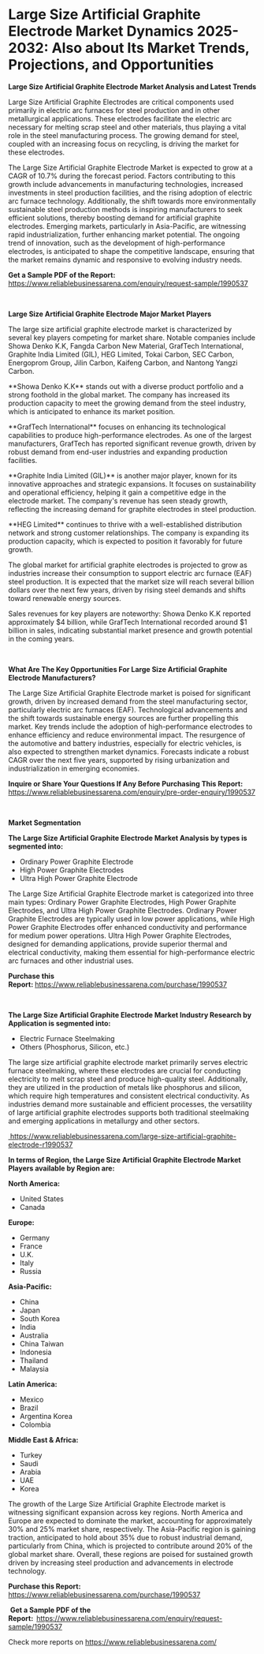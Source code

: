 <p><h1>Large Size Artificial Graphite Electrode Market Dynamics 2025-2032: Also about Its Market Trends, Projections, and Opportunities</h1></p><p><strong>Large Size Artificial Graphite Electrode Market Analysis and Latest Trends</strong></p>
<p><p>Large Size Artificial Graphite Electrodes are critical components used primarily in electric arc furnaces for steel production and in other metallurgical applications. These electrodes facilitate the electric arc necessary for melting scrap steel and other materials, thus playing a vital role in the steel manufacturing process. The growing demand for steel, coupled with an increasing focus on recycling, is driving the market for these electrodes.</p><p>The Large Size Artificial Graphite Electrode Market is expected to grow at a CAGR of 10.7% during the forecast period. Factors contributing to this growth include advancements in manufacturing technologies, increased investments in steel production facilities, and the rising adoption of electric arc furnace technology. Additionally, the shift towards more environmentally sustainable steel production methods is inspiring manufacturers to seek efficient solutions, thereby boosting demand for artificial graphite electrodes. Emerging markets, particularly in Asia-Pacific, are witnessing rapid industrialization, further enhancing market potential. The ongoing trend of innovation, such as the development of high-performance electrodes, is anticipated to shape the competitive landscape, ensuring that the market remains dynamic and responsive to evolving industry needs.</p></p>
<p><strong>Get a Sample PDF of the Report:&nbsp;</strong> <a href="https://www.reliablebusinessarena.com/enquiry/request-sample/1990537?utm_campaign=2382&utm_medium=2&utm_source=Github&utm_content=ia&utm_term=13022025&utm_id=large-size-artificial-graphite-electrode">https://www.reliablebusinessarena.com/enquiry/request-sample/1990537</a></p>
<p>&nbsp;</p>
<p><strong>Large Size Artificial Graphite Electrode Major Market Players</strong></p>
<p><p>The large size artificial graphite electrode market is characterized by several key players competing for market share. Notable companies include Showa Denko K.K, Fangda Carbon New Material, GrafTech International, Graphite India Limited (GIL), HEG Limited, Tokai Carbon, SEC Carbon, Energoprom Group, Jilin Carbon, Kaifeng Carbon, and Nantong Yangzi Carbon.</p><p>**Showa Denko K.K** stands out with a diverse product portfolio and a strong foothold in the global market. The company has increased its production capacity to meet the growing demand from the steel industry, which is anticipated to enhance its market position.</p><p>**GrafTech International** focuses on enhancing its technological capabilities to produce high-performance electrodes. As one of the largest manufacturers, GrafTech has reported significant revenue growth, driven by robust demand from end-user industries and expanding production facilities.</p><p>**Graphite India Limited (GIL)** is another major player, known for its innovative approaches and strategic expansions. It focuses on sustainability and operational efficiency, helping it gain a competitive edge in the electrode market. The company's revenue has seen steady growth, reflecting the increasing demand for graphite electrodes in steel production.</p><p>**HEG Limited** continues to thrive with a well-established distribution network and strong customer relationships. The company is expanding its production capacity, which is expected to position it favorably for future growth.</p><p>The global market for artificial graphite electrodes is projected to grow as industries increase their consumption to support electric arc furnace (EAF) steel production. It is expected that the market size will reach several billion dollars over the next few years, driven by rising steel demands and shifts toward renewable energy sources.</p><p>Sales revenues for key players are noteworthy: Showa Denko K.K reported approximately $4 billion, while GrafTech International recorded around $1 billion in sales, indicating substantial market presence and growth potential in the coming years.</p></p>
<p>&nbsp;</p>
<p><strong>What Are The Key Opportunities For Large Size Artificial Graphite Electrode Manufacturers?</strong></p>
<p><p>The Large Size Artificial Graphite Electrode market is poised for significant growth, driven by increased demand from the steel manufacturing sector, particularly electric arc furnaces (EAF). Technological advancements and the shift towards sustainable energy sources are further propelling this market. Key trends include the adoption of high-performance electrodes to enhance efficiency and reduce environmental impact. The resurgence of the automotive and battery industries, especially for electric vehicles, is also expected to strengthen market dynamics. Forecasts indicate a robust CAGR over the next five years, supported by rising urbanization and industrialization in emerging economies.</p></p>
<p><strong>Inquire or Share Your Questions If Any Before Purchasing This Report:</strong> <a href="https://www.reliablebusinessarena.com/enquiry/pre-order-enquiry/1990537?utm_campaign=2382&utm_medium=2&utm_source=Github&utm_content=ia&utm_term=13022025&utm_id=large-size-artificial-graphite-electrode">https://www.reliablebusinessarena.com/enquiry/pre-order-enquiry/1990537</a></p>
<p>&nbsp;</p>
<p><strong>Market Segmentation</strong></p>
<p><strong>The Large Size Artificial Graphite Electrode Market Analysis by types is segmented into:</strong></p>
<p><ul><li>Ordinary Power Graphite Electrode</li><li>High Power Graphite Electrodes</li><li>Ultra High Power Graphite Electrode</li></ul></p>
<p><p>The Large Size Artificial Graphite Electrode market is categorized into three main types: Ordinary Power Graphite Electrodes, High Power Graphite Electrodes, and Ultra High Power Graphite Electrodes. Ordinary Power Graphite Electrodes are typically used in low power applications, while High Power Graphite Electrodes offer enhanced conductivity and performance for medium power operations. Ultra High Power Graphite Electrodes, designed for demanding applications, provide superior thermal and electrical conductivity, making them essential for high-performance electric arc furnaces and other industrial uses.</p></p>
<p><strong>Purchase this Report:&nbsp;</strong><a href="https://www.reliablebusinessarena.com/purchase/1990537?utm_campaign=2382&utm_medium=2&utm_source=Github&utm_content=ia&utm_term=13022025&utm_id=large-size-artificial-graphite-electrode">https://www.reliablebusinessarena.com/purchase/1990537</a></p>
<p>&nbsp;</p>
<p><strong>The Large Size Artificial Graphite Electrode Market Industry Research by Application is segmented into:</strong></p>
<p><ul><li>Electric Furnace Steelmaking</li><li>Others (Phosphorus, Silicon, etc.)</li></ul></p>
<p><p>The large size artificial graphite electrode market primarily serves electric furnace steelmaking, where these electrodes are crucial for conducting electricity to melt scrap steel and produce high-quality steel. Additionally, they are utilized in the production of metals like phosphorus and silicon, which require high temperatures and consistent electrical conductivity. As industries demand more sustainable and efficient processes, the versatility of large artificial graphite electrodes supports both traditional steelmaking and emerging applications in metallurgy and other sectors.</p></p>
<p><a href="https://www.reliablebusinessarena.com/large-size-artificial-graphite-electrode-r1990537?utm_campaign=2382&utm_medium=2&utm_source=Github&utm_content=ia&utm_term=13022025&utm_id=large-size-artificial-graphite-electrode">&nbsp;https://www.reliablebusinessarena.com/large-size-artificial-graphite-electrode-r1990537</a></p>
<p><strong>In terms of Region, the Large Size Artificial Graphite Electrode Market Players available by Region are:</strong></p>
<p>
    <p> <strong> North America: </strong>
        <ul>
            <li>United States</li>
            <li>Canada</li>
        </ul>
        </p> 
    <p> <strong> Europe: </strong>
        <ul>
            <li>Germany</li>
            <li>France</li>
            <li>U.K.</li>
            <li>Italy</li>
            <li>Russia</li>
        </ul>
        </p> 
    <p> <strong> Asia-Pacific: </strong>
        <ul>
            <li>China</li>
            <li>Japan</li>
            <li>South Korea</li>
            <li>India</li>
            <li>Australia</li>
            <li>China Taiwan</li>
            <li>Indonesia</li>
            <li>Thailand</li>
            <li>Malaysia</li>
        </ul>
        </p> 
    <p> <strong> Latin America: </strong>
        <ul>
            <li>Mexico</li>
            <li>Brazil</li>
            <li>Argentina Korea</li>
            <li>Colombia</li>
        </ul>
        </p> 
    <p> <strong> Middle East & Africa: </strong>
        <ul>
            <li>Turkey</li>
            <li>Saudi</li>
            <li>Arabia</li>
            <li>UAE</li>
            <li>Korea</li>
        </ul>
    </p>
    </p>
<p><p>The growth of the Large Size Artificial Graphite Electrode market is witnessing significant expansion across key regions. North America and Europe are expected to dominate the market, accounting for approximately 30% and 25% market share, respectively. The Asia-Pacific region is gaining traction, anticipated to hold about 35% due to robust industrial demand, particularly from China, which is projected to contribute around 20% of the global market share. Overall, these regions are poised for sustained growth driven by increasing steel production and advancements in electrode technology.</p></p>
<p><strong>Purchase this Report: </strong><a href="https://www.reliablebusinessarena.com/purchase/1990537?utm_campaign=2382&utm_medium=2&utm_source=Github&utm_content=ia&utm_term=13022025&utm_id=large-size-artificial-graphite-electrode">https://www.reliablebusinessarena.com/purchase/1990537</a></p>
<p>&nbsp;<strong>Get a Sample PDF of the Report:&nbsp;&nbsp;</strong><a href="https://www.reliablebusinessarena.com/enquiry/request-sample/1990537?utm_campaign=2382&utm_medium=2&utm_source=Github&utm_content=ia&utm_term=13022025&utm_id=large-size-artificial-graphite-electrode">https://www.reliablebusinessarena.com/enquiry/request-sample/1990537</a></p>
<p><strong></strong></p>
<p>Check more reports on <a href="https://www.reliablebusinessarena.com/?utm_campaign=2382&utm_medium=2&utm_source=Github&utm_content=ia&utm_term=13022025&utm_id=large-size-artificial-graphite-electrode">https://www.reliablebusinessarena.com/</a></p>